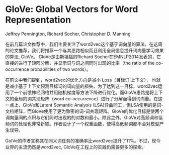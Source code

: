 # GloVe: Global Vectors for Word Representation #
Jeffrey Pennington, Richard Socher, Christopher D. Manning  


在前几篇论文推荐中，我们主要关注了word2vec这个基于词向量的算法。在这周的论文推荐，我们将推荐一个与其思路相似而且利用全局信息提升词向量学习效果的算法, GloVe。 GloVe是由斯坦福的Richard Socher在EMNLP2014发表的，它直接的进行了矩阵分解，并显示词与词之间同时出现的比率（the ratio of the co-occurrence probabilities of two words）。  

在前文中我们提到，word2vec的优化方向是减小 Loss（目标词|上下文）， 也就是减小基于上下文预测目标词的词向量的损失。为了达到这一目标，word2vec运用了一个前馈神经网络并用随机梯度等方法下降进行优化。而GloVe思路是将上下文的全局的词共现矩阵（word co-occurrence）进行了分解而得到词向量。在这一点上，GloVe和Latent Semantic Analysis (LSA)异曲同工，但LSA使用的是词-文档矩阵，而GloVe使用了更为致密的词-词共现矩阵。GloVe的优化目标是使两个词向量间的点积与它们同时出现的的对数和最小。除此之外，GloVe对高频词和低频词的处理也非常新颖。作者设计了一个权重函数，使得高低频词都不会对模型产生误导。  

GolVe的作者宣称其在同义词任务的准确率比word2vec提升了11%。不过，现今业界的主流仍然是word2vec, GloVe在工程上的实践仍需要更多的探索。  
